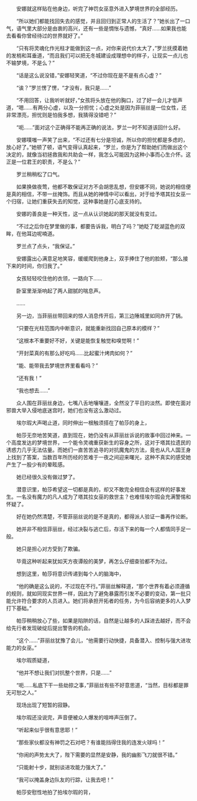 　　安娜就这样贴在他身边，听完了神罚女巫意外进入梦境世界的全部经历。

　　“所以她们都能找回失去的感觉，并且回归到正常人的生活了？”她长出了一口气，语气里大部分是由衷的高兴，还有一些是惆怅与遗憾，“真好……如果我也能去看看你曾经待过的世界就好了。”

　　“只有将灵魂化作光柱才能做到这一点，对你来说代价太大了，”罗兰抚摸着她的发梢和耳垂道，“而且我们可以把无冬城建设成理想中的样子，让现实一点儿也不输梦境，不是么？”

　　“话是这么说没错，”安娜轻笑道，“不过你现在是不是有点心虚？”

　　“诶？”罗兰愣了愣，“才没有，我只是……”

　　“不用回答，让我听听就好，”女孩将头放在他的胸口，过了好一会儿才低声道，“嗯……有两分心虚，以及一分担忧；心虚之处是因为菲丽丝是一位女性，还非常漂亮，担忧则是怕我多想，我猜得没错吧？”

　　“呃……”面对这个正确得不能再正确的说法，罗兰一时不知道该回什么好。

　　安娜噗嗤一声笑了出来，“不过还有七分是坦诚，所以你的担忧都是多虑的，放心好了。”她顿了顿，语气变得认真起来，“罗兰，你是为了帮助她们而做出这个决定的，就像当初拯救我和共助会一样，我怎么可能因为这种小事而心生介怀。这正是一位君王的职责，不是么？”

　　罗兰稍稍松了口气。

　　如果换做夜莺，他都不敢保证对方不会胡思乱想，但安娜不同，她说的相信便是真的相信，不带一丝掩饰。而且从她的神情中可以看出，对于给予塔其拉女巫一个归宿，让她们重获失去的知觉，这种事她是打心底支持的。

　　安娜的善良是一种天性，这一点从认识她起的那天就没有变过。

　　“不过之后你在梦里做的事，都要告诉我，明白了吗？”她眨了眨湖蓝色的双眸，在他耳边呢喃道。

　　罗兰点了点头，“我保证。”

　　安娜露出心满意足地笑容，缓缓爬到他身上，双手捧住了他的脸颊，“那么接下来的时间，你归我了。”

　　女孩轻轻咬住他的衣领，一路向下……

　　卧室里渐渐响起了两人甜腻的喘息声。

　　……

　　另一边，当菲丽丝带回来的惊人消息传开后，第三边陲城里如同炸开了锅。

　　“只要在光柱范围内中断意识，就能重新找回自己原本的模样？”

　　“这根本不重要好不好，关键是能恢复触觉和嗅觉啊！”

　　“开封菜真的有那么好吃吗……比起蜜汁烤肉如何？”

　　“能、能带我去梦境世界里看看吗？”

　　“还有我！”

　　“我也想去……”

　　众人围在菲丽丝身边，七嘴八舌地嚷嚷道，全然没了平日的淡然。即使在面对邪兽大举入侵地底迷宫时，她们也没有这么激动过。

　　埃尔瑕大声喝止道，同时伸出一根触须搭在了帕莎的身上，

　　帕莎无奈地苦笑道，直到现在，她仍没有从菲丽丝诉说的故事中回过神来。一个高度发达的梦境世界，一个能令灵魂重获新生的容身之所，这对于塔其拉遗民的诱惑力几乎无法估量。而她们一直苦苦追寻的对抗魔鬼的方法，竟也从凡人国王身上找到了答案，当数百年所历经的苦难于一夜之间迎来曙光，这种不真实的感受她产生了一股少有的晕眩感。

　　她已经很久没有做过梦了。

　　潜意识里，帕莎希望这一切都是真的，却又不敢完全相信会有这样的好事发生。一名没有魔力的凡人成为了塔其拉女巫的救世主？也难怪埃尔瑕会充满警惕和怀疑了。

　　好在她仍然清楚，不管菲丽丝说的是不是真的，都得派人验证一番再作论断。

　　她并非不相信菲丽丝，经过决裂与逃亡后，存活下来的每一个人都情同手足一般。

　　她只是担心对方受到了欺骗。

　　毕竟这种听起来犹如天方夜谭般的美梦，再怎么仔细查验都不为过。

　　想到这里，帕莎将意识传递到每个人的脑海中，

　　“他的确是这么说的，不过现在不行。”菲丽丝解释道，“那个世界有着必须遵循的规则，就如同现实世界一样，因此为了避免暴露而引发不必要的变动，第一批只能允许符合要求的人员进入。她们将承担开拓者的任务，为今后容纳更多的人入梦打下基础。”

　　帕莎稍稍放心了些，如果是陷阱的话，自然是让越多的人踩进去越好，而不会给先行者发现破绽后提出警告的机会。

　　“这个……”菲丽丝犹豫了会儿，“他需要行动快捷，具备潜入、控制与强大进攻能力的女巫。”

　　埃尔瑕质疑道，

　　“他并不想让我们对抗整个世界，只是……”

　　“呃……私底下干一些劫掠之事，”菲丽丝有些不好意思道，“当然，目标都是罪无可恕之人。”

　　现场出现了短暂的寂静。

　　埃尔瑕还没说完，声音便被众人爆发的喧哗声压倒了。

　　“听起来似乎很有意思耶！”

　　“那些家伙都没有神罚之石对吧？有谁能挡得住我的连发火球吗！”

　　“你闹的声势太大了，陛下需要的显然是安静，我的幽影飞刀就很不错。”

　　“只能射十步，就别谈进攻能力强大了。”

　　“我可以掩盖身边队友的行踪，让我去吧！”

　　帕莎安慰性地拍了拍埃尔瑕的背，
